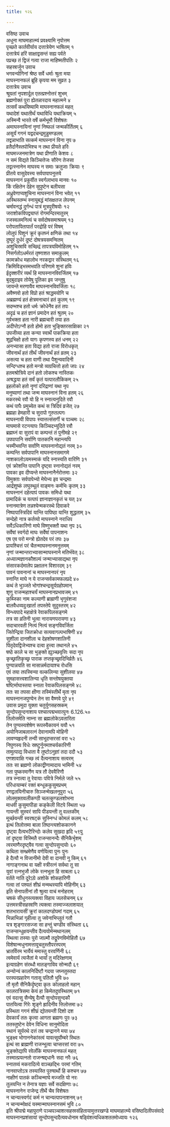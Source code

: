 ```yaml
---
title: १२६

---
```

वसिष्ठ उवाच  
अधुना माघमाहात्म्यं प्रवक्ष्यामि नृपोत्तम  
पृच्छते कार्तवीर्याय दत्तात्रेयेण भाषितम् १  
दत्तात्रेयं हरिं साक्षाद्वसन्तं सह्य पर्वते  
पप्रच्छ तं द्विजं गत्वा राजा माहिष्मतीपतिः २  
सहस्रार्जुन उवाच  
भगवन्योगिनां श्रेष्ठ सर्वे धर्माः श्रुता मया  
माघस्नानफलं ब्रूहि कृपया मम सुव्रत ३  
दत्तात्रेय उवाच  
श्रूयतां नृपशार्दूल एतत्प्रश्नोत्तरं शुभम्  
ब्रह्मणोक्तं पुरा ह्येतन्नारदाय महात्मने ४  
तत्सर्वं कथयिष्यामि माघस्नानफलं महत्  
यथादेशं यथातीर्थं यथाविधि यथाक्रियम् ५  
अस्मिन्वै भारते वर्षे कर्मभूमौ विशेषतः  
अमाघस्नायिनां नॄणां निष्फलं जन्मकीर्तितम् ६  
असूर्यं गगनं यद्वदचन्द्रमुडुमण्डलम्  
तद्वन्नाभाति सत्कर्म माघस्नानं विना नृप ७  
व्रतैर्दानैस्तपोभिश्च न तथा प्रीयते हरिः  
माघमज्जनमात्रेण यथा प्रीणाति केशवः ८  
न समं विद्यते किञ्चित्तेजः सौरेण तेजसा  
तद्वत्स्नानेन माघस्य न समाः क्रतुजाः क्रियाः ९  
प्रीतये वासुदेवस्य सर्वपापापनुत्तये  
माघस्नानं प्रकुर्वीत स्वर्गलाभाय मानवः १०  
किं रक्षितेन देहेन सुपुष्टेन बलीयसा  
अध्रुवेणाप्यशुचिना माघस्नानं विना भवेत् ११  
अस्थिस्तम्भं स्नायुबद्धं मांसक्षतज लेपनम्  
चर्मावनद्धं दुर्गन्धं पात्रं मूत्रपुरीषयोः १२  
जराशोकविपद्व्याप्तं रोगमन्दिरमातुरम्  
रजस्वलमनित्यं च सर्वदोषसमाश्रयम् १३  
परोपतापितापार्तं परद्रोहि परं विषम्  
लोलुपं पिशुनं क्रूरं कृतघ्नं क्षणिकं तथा १४  
दुष्पूरं दुर्धरं दुष्टं दोषत्रयसमन्वितम्  
अशुचिस्रावि सच्छिद्रं तापत्रयविमोहितम् १५  
निसर्गतोऽधर्मरतं तृष्णाशत समाकुलम्  
कामक्रोध महालोभ नरकद्वार संस्थितम् १६  
क्रिमिविड्भस्मभवति परिणामे शुनां हविः  
ईदृक्शरीरं व्यर्थं हि माघस्नानविवर्जितम् १७  
बुद्बुदाइव तोयेषु पूतिका इव जन्तुषु  
जायन्ते मरणायैव माघस्नानविवर्जिताः १८  
अवैष्णवो हतो विप्रो हतं श्राद्धमयोगि च  
अब्रह्मण्यं हतं क्षेत्रमनाचारं हतं कुलम् १९  
सदम्भश्च हतो धर्मः क्रोधेनैव हतं तपः  
अदृढं च हतं ज्ञानं प्रमादेन हतं श्रुतम् २०  
गुर्वभक्ता हता नारी ब्रह्मचारी तया हतः  
अदीप्तेऽग्नौ हतो होमो हता भुङ्क्तिरसाक्षिका २१  
उपजीव्या हता कन्या स्वार्थे पाकक्रिया हता  
शूद्रभिक्षो हतो यागः कृपणस्य हतं धनम् २२  
अनभ्यासा हता विद्या हतो राजा विरोधकृत्  
जीवनार्थं हतं तीर्थं जीवनार्थं हतं व्रतम् २३  
असत्या च हता वाणी तथा पैशुन्यवादिनी  
सन्दिग्धश्च हतो मन्त्रो व्यग्रचित्तो हतो जपः २४  
हतमश्रोत्रिये दानं हतो लोकश्च नास्तिकः  
अश्रद्धया हतं सर्वं कृतं यत्पारलौकिकम् २५  
इहलोको हतो नॄणां दरिद्राणां यथा नृप  
मनुष्याणां तथा जन्म माघस्नानं विना हतम् २६  
मकरस्थे रवौ यो हि न स्नात्यनुदिते रवौ  
कथं पापैः प्रमुच्येत कथं स त्रिदिवं व्रजेत् २७  
ब्रह्महा हेमहारी च सुरापो गुरुतल्पगः  
माघस्नायी विपापः स्यात्तत्संसर्गी च पञ्चमः २८  
माघमासे रटन्त्यापः किञ्चिदभ्युदिते रवौ  
ब्रह्मघ्नं वा सुरापं वा कम्पन्तं तं पुनीमहे २९  
उपपापानि सर्वाणि पातकानि महान्त्यपि  
भस्मीभवन्ति सर्वाणि माघस्नानोद्यतं नरम् ३०  
कम्पन्ति सर्वपापानि माघस्नानसमागमे  
नाशकालोऽयमस्माकं यदि स्नास्यति वारिणि ३१  
एवं क्रोशन्ति पापानि दृष्ट्वा स्नानोद्यतं नरम्  
पावका इव दीप्यन्ते माघस्नानैर्नरोत्तमाः ३२  
विमुक्ताः सर्वपापेभ्यो मेघेभ्य इव चन्द्रमाः  
आर्द्रशुष्कं लघुस्थूलं वाङ्मनः कर्मभिः कृतम् ३३  
माघस्नानं दहेत्पापं पावकः समिधो यथा  
प्रामादिकं च यत्पापं ज्ञानाज्ञानकृतं च यत् ३४  
स्नानमात्रेण तन्नश्येन्मकरस्थे दिवाकरे  
निष्पापास्त्रिदिवं यान्ति पापिष्ठा यान्ति शुद्धताम् ३५  
सन्देहो नात्र कर्तव्यो माघस्नाने नराधिप  
सर्वेऽधिकारिणो माघे विष्णुभक्तौ यथा नृप ३६  
सर्वेषां स्वर्गदो माघः सर्वेषां पापनाशनः  
एष एव परो मन्त्रो ह्येतदेव परं तपः ३७  
प्रायश्चित्तं परं चैतन्माघस्नानमनुत्तमम्  
नृणां जन्मान्तराभ्यासान्माघस्नाने मतिर्भवेत् ३८  
अध्यात्मज्ञानकौशल्यं जन्माभ्यासाद्यथा नृप  
संसारकर्दमालेप प्रक्षालन विशारदम् ३९  
पावनं पावनानां च माघस्नानपरं नृप  
स्नान्ति माघे न ये राजन्सर्वकामफलप्रदे ४०  
कथं ते भुञ्जते भोगांश्चन्द्रसूर्यग्रहोपमान्  
शृणु राजन्महाश्चर्यं माघस्नानप्रभावजम् ४१  
कुब्जिका नाम कल्याणी ब्राह्मणी भृगुवंशजा  
बालवैधव्यदुःखार्ता तपस्तेपे सुदुस्तरम् ४२  
विन्ध्यपादे महाक्षेत्रे रेवाकपिलसङ्गमे  
तत्र सा व्रतिनी भूत्वा नारायणपरायणा ४३  
सदाचारवती नित्यं नित्यं सङ्गविवर्जिता  
जितेन्द्रिया जितक्रोधा सत्यवागल्पभाषिणी ४४  
सुशीला दानशीला च देहशोषणशालिनी  
पितृदेवद्विजेभ्यश्च दत्वा हुत्त्वा तथानले ४५  
षष्ठे काले च सा भुङ्क्ते ह्युञ्च्छवृत्तिः सदा नृप  
कृच्छ्रातिकृच्छ्र पाराक तप्तकृच्छ्रादिभिर्व्रतैः ४६  
पुण्यान्नयति सा मासान्नर्मदायाश्च रोधसि  
एवं तया तपस्विन्या वल्कलिन्या सुशीलया ४७  
सुमहासत्त्वशालिन्या धृति सन्तोषयुक्तया  
षष्टिर्माघास्तया स्नाता रेवाकपिलसङ्गमे ४८  
ततः सा तपसा क्षीणा तस्मिंस्तीर्थे मृता नृप  
माघस्नानजपुण्येन तेन सा वैष्णवे पुरे ४९  
उवास प्रमुदा युक्ता चतुर्युगसहस्रकम्  
सुन्दोपसुन्दनाशाय पश्चात्पद्मभवात्पुनः 6.126.५०  
तिलोत्तमेति नाम्ना सा ब्रह्मलोकेऽवतारिता  
तेन पुण्यस्यशेषेण रूपस्यैकायनं ययौ ५१  
अयोनिजाबलारत्नं देवानामपि मोहिनी  
लावण्यहृदनी तन्वी साभूदप्सरसां वरा ५२  
निपुणस्य विधेः स्रष्टुर्नूनमाश्चर्यकारिणी  
तामुत्पाद्य विधाता वै तुष्टोऽनुज्ञां तदा ददौ ५३  
एणशावाक्षि गच्छ त्वं दैत्यनाशाय सत्वरम्  
ततः सा ब्रह्मणो लोकाद्वीणामादाय भामिनी ५४  
गता पुष्करमार्गेण यत्र तौ देववैरिणौ  
तत्र स्नात्वा तु रेवायाः पवित्रे निर्मले जले ५५  
परिधायाम्बरं रक्तं बन्धूककुसुमप्रभम्  
रणद्वलयिनीचारु सिञ्जन्मेखलनूपुरा ५६  
लोलमुक्तावलीकण्ठी चलत्कुण्डलशोभना  
माधवी कुसुमापीडा कङ्केली विटपे स्थिता ५७  
गायन्ती सुस्वरं सापि पीडयन्ती तु वल्लकीम्  
मूर्च्छयन्ती स्वरषट्कं सुस्निग्धं कोमलं कलम् ५८  
इत्थं तिलोत्तमा बाला तिष्ठन्त्यशोककानने  
दृष्ट्वा दैत्यभटैरिन्दोः कलेव सुखदा हृदि ५९पु  
तां दृष्ट्वा विस्मितै राजन्सानन्दैः सैनिकैर्भृशम्  
त्वरमाणैरदृष्ट्वैव गत्वा सुन्दोपसुन्दयोः ६०  
कथिता सम्भ्रमेणैव वर्णयित्वा पुनः पुनः  
हे दैत्यौ न विजानीमो देवी वा दानवी नु किम् ६१  
नागाङ्गनाथ वा यक्षी स्त्रीरत्नं सर्वथा तु सा  
युवां रत्नभुजौ लोके रत्नभूता हि साबला ६२  
वर्तते नाति दूरेऽग्रे अशोके शोकहारिणी  
गत्वा तां पश्यतं शीघ्रं मन्मथस्यापि मोहिनीम् ६३  
इति सेनापतीनां तौ श्रुत्वा वाचं मनोहराम्  
चषकं सीधुनस्त्यक्त्वा विहाय जलसेचनम् ६४  
उत्तमस्त्रीसहस्राणि त्यक्त्वा तस्माज्जलाशयात्  
शतभारायसीं क्रूरां कालदण्डोपमां गदाम् ६५  
भिन्नाभिन्नां गृहीत्वा तु जवेनाभिप्लुतं गतौ  
यत्र शृङ्गारसज्जा सा हन्तुं चण्डीव संस्थिता ६६  
राजन्सन्धुक्षयन्तीव दैत्ययोर्मन्मथानलम्  
स्थित्वा तस्याः पुरो जाल्मौ तद्रूपेणविमोहितौ ६७  
विशेषान्मधुनामत्तावूचतुस्तौपरस्परम्  
भ्रातर्विरम भार्येयं ममास्तु वरवर्णिनी ६८  
त्वमेवार्य त्यजैतां मे भार्यां तु मदिरेक्षणाम्  
इत्याग्रहेण संरब्धौ मातङ्गाविव सोन्मदौ ६९  
अन्योन्यं कालनिर्दिष्टौ गदया जघ्नतुस्तदा  
परस्परप्रहारेण गतासू पतितौ भुवि ७०  
तौ मृतौ सैनिकैर्दृष्ट्वा कृतः कोलाहलो महान्  
कालरात्रिसमा केयं हा किमेतदुपस्थितम् ७१  
एवं वदत्सु सैन्येषु दैत्यौ सुन्दोपसुन्दकौ  
पातयित्वा गिरेः शृङ्गे ह्रादिनीव त्तिलोत्तमा ७२  
प्रस्थिता गगनं शीघ्रं द्योतयन्ती दिशो दश  
देवकार्यं ततः कृत्वा आगता ब्रह्मणः पुरः ७३  
ततस्तुष्टेन देवेन विधिना सानुमोदिता  
स्थानं सूर्यरथे दत्तं तव चन्द्रानने मया ७४  
भुङ्क्ष्व भोगाननेकांस्त्वं यावत्सूर्योम्बरे स्थितः  
इत्थं सा ब्राह्मणी राजन्भूत्वा चाप्सरसां वरा ७५  
भुङ्क्तेद्यापि रवेर्लोके माघस्नानफलं महत्  
तस्मात्प्रयत्नतो राजन्श्रद्दधानैः सदा नरैः ७६  
स्नातव्यं मकरादित्ये वाञ्च्छद्भिः परमां गतिम्  
नानवाप्तोऽत्र तस्यास्ति पुरुषार्थो हि कश्चन ७७  
नाक्षीणं पातकं कञ्चिन्माघे मज्जति यो नरः  
तुलयन्ति न तेनात्र यज्ञाः सर्वे सदक्षिणाः ७८  
माघस्नानेन राजेन्द्र तीर्थे चैव विशेषतः  
न चान्यत्स्वर्गदं कर्म न चान्यत्पापनाशनम् ७९  
न चान्यन्मोक्षदं यस्मान्माघस्नानसमं भुवि ८०  
इति श्रीपाद्मे महापुराणे पञ्चपञ्चाशत्सहस्रसंहितायामुत्तरखण्डे माघमाहात्म्ये वसिष्ठदिलीपसंवादे माघस्नानप्रशंसायां सुन्दोपसुन्ददैत्यवधोनाम षड्विंशत्यधिकशततमोध्यायः १२६